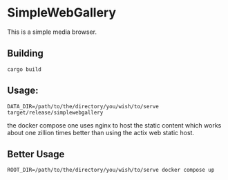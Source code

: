 # SimpleWebGallery
This is a simple media browser.

## Building
`cargo build`

## Usage:
`DATA_DIR=/path/to/the/directory/you/wish/to/serve target/release/simplewebgallery`

the docker compose one uses nginx to host the static content which works about one zillion times better than using the actix web static host.
## Better Usage
`ROOT_DIR=/path/to/the/directory/you/wish/to/serve docker compose up`
